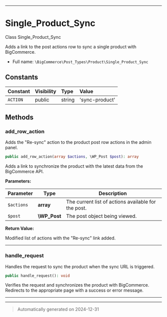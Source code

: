 ***

# Single_Product_Sync

Class Single_Product_Sync

Adds a link to the post actions row to sync a single product with BigCommerce.

* Full name: `\BigCommerce\Post_Types\Product\Single_Product_Sync`


## Constants

| Constant | Visibility | Type | Value |
|:---------|:-----------|:-----|:------|
|`ACTION`|public|string|&#039;sync-product&#039;|


## Methods


### add_row_action

Adds the "Re-sync" action to the product post row actions in the admin panel.

```php
public add_row_action(array $actions, \WP_Post $post): array
```

Adds a link to synchronize the product with the latest data from the BigCommerce API.






**Parameters:**

| Parameter | Type | Description |
|-----------|------|-------------|
| `$actions` | **array** | The current list of actions available for the post. |
| `$post` | **\WP_Post** | The post object being viewed. |


**Return Value:**

Modified list of actions with the "Re-sync" link added.




***

### handle_request

Handles the request to sync the product when the sync URL is triggered.

```php
public handle_request(): void
```

Verifies the request and synchronizes the product with BigCommerce. Redirects to the appropriate page with a success or error message.










***


***
> Automatically generated on 2024-12-31

